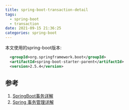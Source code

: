 ```yaml
---
title: spring-boot-transaction-detail
tags:
  - spring-boot
  - transaction
date: 2021-09-15 21:36:25
categories: spring-boot
---
```


本文使用的spring-boot版本:

```xml
  <groupId>org.springframework.boot</groupId>
  <artifactId>spring-boot-starter-parent</artifactId>
  <version>2.5.4</version>
```

## 参考

1. [SpringBoot事务详解](https://blog.csdn.net/weixin_33656548/article/details/80447460)
2. [Spring 事务管理详解](http://www.mydlq.club/article/91/#1%E4%B8%BA%E4%BB%80%E4%B9%88%E9%9C%80%E8%A6%81%E4%BA%8B%E5%8A%A1%E9%9A%94%E7%A6%BB%E6%9C%BA%E5%88%B6)
